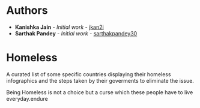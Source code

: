 # Authors

* **Kanishka Jain** - *Initial work* - [jkan2i](https://github.com/jkan2i)
* **Sarthak Pandey** - *Initial work* - [sarthakpandey30](https://github.com/sarthakpandey30)


# Homeless


A curated list of some specific countries displaying their homeless infographics and the steps taken by their goverments to eliminate the issue.

Being Homeless is not a choice but a curse which these people have to live everyday.endure


